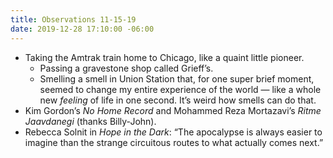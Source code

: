 ```yaml
---
title: Observations 11-15-19
date: 2019-12-28 17:10:00 -06:00
---
```


- Taking the Amtrak train home to Chicago, like a quaint little pioneer.
	- Passing a gravestone shop called Grieff’s.
	- Smelling a smell in Union Station that, for one super brief moment, seemed to change my entire experience of the world — like a whole new *feeling* of life in one second. It’s weird how smells can do that.
- Kim Gordon’s *No Home Record* and Mohammed Reza Mortazavi’s *Ritme Jaavdanegi* (thanks Billy-John).
- Rebecca Solnit in *Hope in the Dark*: “The apocalypse is always easier to imagine than the strange circuitous routes to what actually comes next.”
